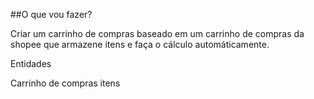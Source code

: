 ##O que vou fazer?

Criar um carrinho de compras baseado em um carrinho de compras da shopee que armazene itens e faça o cálculo automáticamente.

Entidades 

Carrinho de compras 
itens
